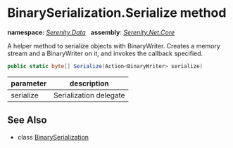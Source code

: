 # BinarySerialization.Serialize method
**namespace:** *[Serenity.Data](../../README.md#serenity.data-namespace)*   **assembly**: *[Serenity.Net.Core](../../README.md)*

A helper method to serialize objects with BinaryWriter. Creates a memory stream and a BinaryWriter on it, and invokes the callback specified.

```csharp
public static byte[] Serialize(Action<BinaryWriter> serialize)
```

| parameter | description |
| --- | --- |
| serialize | Serialization delegate |

## See Also

* class [BinarySerialization](../BinarySerialization.md)